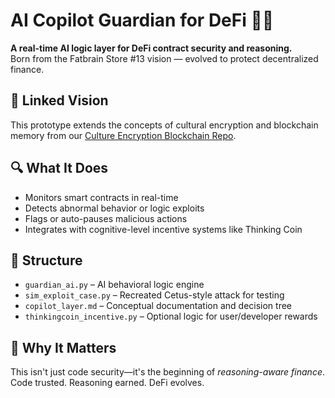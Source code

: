 # AI Copilot Guardian for DeFi 🔐🧠

**A real-time AI logic layer for DeFi contract security and reasoning.**  
Born from the Fatbrain Store #13 vision — evolved to protect decentralized finance.

## 🔗 Linked Vision
This prototype extends the concepts of cultural encryption and blockchain memory from our [Culture Encryption Blockchain Repo](https://github.com/yourusername/culture-encryption-blockchain).

## 🔍 What It Does
- Monitors smart contracts in real-time  
- Detects abnormal behavior or logic exploits  
- Flags or auto-pauses malicious actions  
- Integrates with cognitive-level incentive systems like Thinking Coin  

## 📂 Structure
- `guardian_ai.py` – AI behavioral logic engine  
- `sim_exploit_case.py` – Recreated Cetus-style attack for testing  
- `copilot_layer.md` – Conceptual documentation and decision tree  
- `thinkingcoin_incentive.py` – Optional logic for user/developer rewards

## 🧠 Why It Matters
This isn't just code security—it's the beginning of *reasoning-aware finance*.  
Code trusted. Reasoning earned. DeFi evolves.
